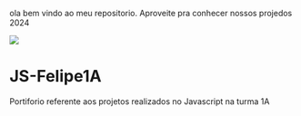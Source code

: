 ola bem vindo ao meu repositorio. Aproveite pra conhecer nossos projedos 2024

![](https://images.app.goo.gl/7BRU4DwPWCFThkLv5)


# JS-Felipe1A
Portiforio referente aos projetos realizados no Javascript na turma 1A
